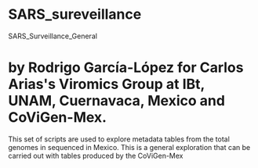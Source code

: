 # SARS_sureveillance
SARS_Surveillance_General
# by Rodrigo García-López for Carlos Arias's Viromics Group at IBt, UNAM, Cuernavaca, Mexico and CoViGen-Mex.
This set of scripts are used to explore metadata tables from the total genomes in sequenced in Mexico. This is a general exploration that can be carried out with tables produced by the CoViGen-Mex
